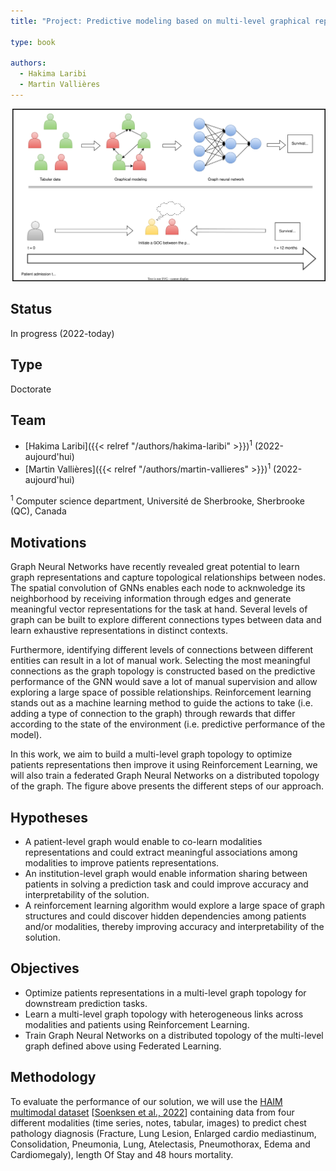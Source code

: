 ```yaml
---
title: "Project: Predictive modeling based on multi-level graphical representations of multimodal healthcare data"

type: book

authors:
  - Hakima Laribi
  - Martin Vallières
---
```


![Project presentation](Project.svg "Project presentation")

## Status

In progress (2022-today)

## Type

Doctorate

## Team

- [Hakima Laribi]({{< relref "/authors/hakima-laribi" >}})<sup>1</sup> (2022-aujourd'hui)
- [Martin Vallières]({{< relref "/authors/martin-vallieres" >}})<sup>1</sup> (2022-aujourd'hui)

<sup>1</sup> Computer science department, Université de Sherbrooke, Sherbrooke (QC), Canada


## Motivations

Graph Neural Networks have recently revealed great potential to learn graph representations and capture topological relationships between nodes. The spatial convolution of GNNs enables each node to acknwoledge its neighborhood by receiving information through edges and generate meaningful vector representations for the task at hand. Several levels of graph can be built to explore different connections types between data and learn exhaustive representations in distinct contexts.  

Furthermore, identifying different levels of connections between different entities can result in a lot of manual work. Selecting the most meaningful connections as the graph topology is constructed based on the predictive performance of the GNN would save a lot of manual supervision and allow exploring a large space of possible relationships. Reinforcement learning stands out as a machine learning method to guide the actions to take (i.e. adding a type of connection to the graph) through rewards that differ according to the state of the environment (i.e. predictive performance of the model).

In this work, we aim to build a multi-level graph topology to optimize patients representations then improve it using Reinforcement Learning, we will also train a federated Graph Neural Networks on a distributed topology of the graph. The figure above presents the different steps of our approach. 

## Hypotheses

- A patient-level graph would enable to co-learn modalities representations and could extract meaningful associations among modalities to improve patients representations.
- An institution-level graph would enable information sharing between patients in solving a prediction task and could improve accuracy and interpretability of the solution.
- A reinforcement learning algorithm would explore a large space of graph structures and could discover hidden dependencies among patients and/or modalities, thereby improving accuracy and interpretability of the solution. 

## Objectives

- Optimize patients representations in a multi-level graph topology for downstream prediction tasks.
- Learn a multi-level graph topology with heterogeneous links across modalities and patients using Reinforcement Learning.
- Train Graph Neural Networks on a distributed topology of the multi-level graph defined above using Federated Learning.

## Methodology

To evaluate the performance of our solution, we will use the [HAIM multimodal dataset](https://physionet.org/content/haim-multimodal/1.0.1/) [[Soenksen et al., 2022](https://www.nature.com/articles/s41746-022-00689-4)] containing data from four different modalities (time series, notes, tabular, images) to predict chest pathology diagnosis (Fracture, Lung Lesion, Enlarged cardio mediastinum, Consolidation, Pneumonia, Lung, Atelectasis, Pneumothorax, Edema and Cardiomegaly), length Of Stay and 48 hours mortality.
